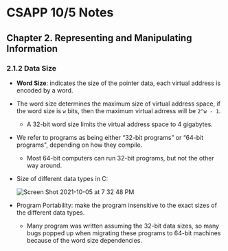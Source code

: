 # CSAPP 10/5 Notes
## Chapter 2. Representing and Manipulating Information
### 2.1.2 Data Size
* **Word Size**: indicates the size of the pointer data, each virtual address is encoded by a word.
* The word size determines the maximum size of virtual address space, if the word size is `w` bits, then the maximum virtual adrress will be `2^w - 1`.
  * A 32-bit word size limits the virtual address space to 4 gigabytes.
* We refer to programs as being either “32-bit programs” or “64-bit programs", depending on how they compile.
  * Most 64-bit computers can run 32-bit programs, but not the other way around.
* Size of different data types in C:

  ![Screen Shot 2021-10-05 at 7 32 48 PM](https://user-images.githubusercontent.com/26990923/136131555-b8ff6716-c54f-4be7-aa96-fa59a395073f.png)
* Program Portability: make the program insensitive to the exact sizes of the different data types.
  * Many program was written assuming the 32-bit data sizes, so many bugs popped up when migrating these programs to 64-bit machines because of the word size dependencies.
